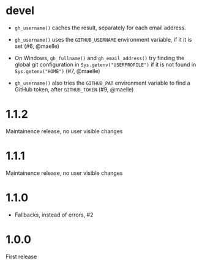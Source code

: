 
# devel

* `gh_username()` caches the result, separately for each email address.

* `gh_username()` uses the `GITHUB_USERNAME` environment variable, if it
  it is set (#6, @maelle)

* On Windows, `gh_fullname()` and `gh_email_address()` try finding the
  global git configuration in `Sys.getenv("USERPROFILE")` if it is not
  found in `Sys.getenv("HOME")` (#7, @maelle)

* `gh_username()` also tries the `GITHUB_PAT` environment variable
  to find a GitHub token, after `GITHUB_TOKEN` (#9, @maelle)

# 1.1.2

Maintainence release, no user visible changes

# 1.1.1

Maintainence release, no user visible changes

# 1.1.0

* Fallbacks, instead of errors, #2

# 1.0.0

First release
